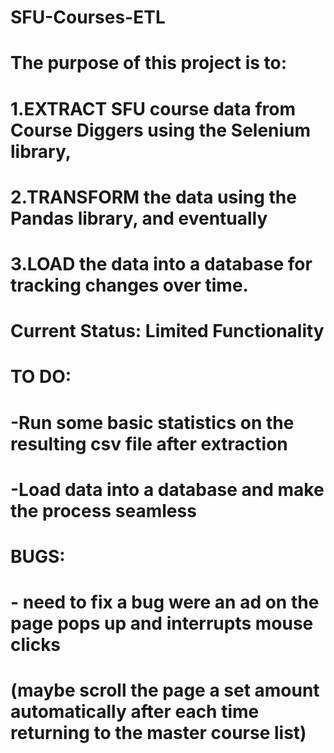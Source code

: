 # SFU-Courses-ETL


# The purpose of this project is to:
# 1.EXTRACT SFU course data from Course Diggers using the Selenium library, 
# 2.TRANSFORM the data using the Pandas library, and eventually 
# 3.LOAD the data into a database for tracking changes over time.

# Current Status: Limited Functionality 

# TO DO: 
# -Run some basic statistics on the resulting csv file after extraction
# -Load data into a database and make the process seamless

# BUGS:
# - need to fix a bug were an ad on the page pops up and interrupts mouse clicks 
#   (maybe scroll the page a set amount automatically after each time returning to the master course list)
